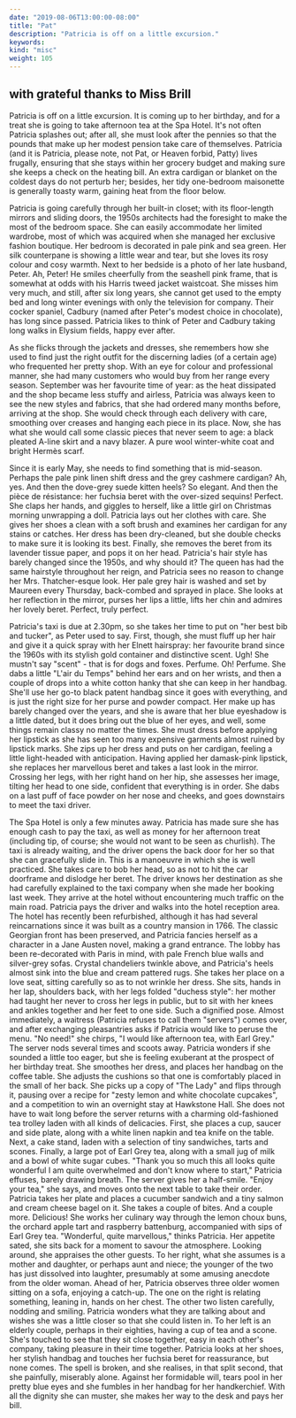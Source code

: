 ```yaml
---
date: "2019-08-06T13:00:00-08:00"
title: "Pat"
description: "Patricia is off on a little excursion."
keywords:
kind: "misc"
weight: 105
---
```


## with grateful thanks to Miss Brill 

Patricia is off on a little excursion. It is coming up to her birthday, and for a treat she is going
to take afternoon tea at the Spa Hotel. It's not often Patricia splashes out; after all, she must
look after the pennies so that the pounds that make up her modest pension take care of themselves.
Patricia (and it is Patricia, please note, not Pat, or Heaven forbid, Patty) lives frugally,
ensuring that she stays within her grocery budget and making sure she keeps a check on the heating
bill. An extra cardigan or blanket on the coldest days do not perturb her; besides, her tidy
one-bedroom maisonette is generally toasty warm, gaining heat from the floor below.

Patricia is going carefully through her built-in closet; with its floor-length mirrors and sliding
doors, the 1950s architects had the foresight to make the most of the bedroom space. She can easily
accommodate her limited wardrobe, most of which was acquired when she managed her exclusive fashion
boutique. Her bedroom is decorated in pale pink and sea green. Her silk counterpane is showing a
little wear and tear, but she loves its rosy colour and cosy warmth. Next to her bedside is a photo
of her late husband, Peter. Ah, Peter! He smiles cheerfully from the seashell pink frame, that is
somewhat at odds with his Harris tweed jacket waistcoat. She misses him very much, and still, after
six long years, she cannot get used to the empty bed and long winter evenings with only the
television for company. Their cocker spaniel, Cadbury (named after Peter's modest choice in
chocolate), has long since passed. Patricia likes to think of Peter and Cadbury taking long walks in
Elysium fields, happy ever after.

As she flicks through the jackets and dresses, she remembers how she used to find just the right
outfit for the discerning ladies (of a certain age) who frequented her pretty shop. With an eye for
colour and professional manner, she had many customers who would buy from her range every season.
September was her favourite time of year: as the heat dissipated and the shop became less stuffy and
airless, Patricia was always keen to see the new styles and fabrics, that she had ordered many
months before, arriving at the shop. She would check through each delivery with care, smoothing over
creases and hanging each piece in its place. Now, she has what she would call some classic pieces
that never seem to age: a black pleated A-line skirt and a navy blazer. A pure wool winter-white
coat and bright Hermès scarf.

Since it is early May, she needs to find something that is mid-season. Perhaps the pale pink linen
shift dress and the grey cashmere cardigan? Ah, yes. And then the dove-grey suede kitten heels? So
elegant. And then the pièce de résistance: her fuchsia beret with the over-sized sequins! Perfect.
She claps her hands, and giggles to herself, like a little girl on Christmas morning unwrapping a
doll. Patricia lays out her clothes with care. She gives her shoes a clean with a soft brush and
examines her cardigan for any stains or catches. Her dress has been dry-cleaned, but she double
checks to make sure it is looking its best. Finally, she removes the beret from its lavender tissue
paper, and pops it on her head. Patricia's hair style has barely changed since the 1950s, and why
should it? The queen has had the same hairstyle throughout her reign, and Patricia sees no reason to
change her Mrs. Thatcher-esque look. Her pale grey hair is washed and set by Maureen every Thursday,
back-combed and sprayed in place. She looks at her reflection in the mirror, purses her lips a
little, lifts her chin and admires her lovely beret. Perfect, truly perfect.

Patricia's taxi is due at 2.30pm, so she takes her time to put on "her best bib and tucker", as
Peter used to say. First, though, she must fluff up her hair and give it a quick spray with her
Elnett hairspray: her favourite brand since the 1960s with its stylish gold container and
distinctive scent. Ugh! She mustn't say "scent" - that is for dogs and foxes. Perfume. Oh! Perfume.
She dabs a little "L\'air du Temps" behind her ears and on her wrists, and then a couple of drops
into a white cotton hanky that she can keep in her handbag. She'll use her go-to black patent
handbag since it goes with everything, and is just the right size for her purse and powder compact.
Her make up has barely changed over the years, and she is aware that her blue eyeshadow is a little
dated, but it does bring out the blue of her eyes, and well, some things remain classy no matter the
times. She must dress before applying her lipstick as she has seen too many expensive garments
almost ruined by lipstick marks. She zips up her dress and puts on her cardigan, feeling a little
light-headed with anticipation. Having applied her damask-pink lipstick, she replaces her marvellous
beret and takes a last look in the mirror. Crossing her legs, with her right hand on her hip, she
assesses her image, tilting her head to one side, confident that everything is in order. She dabs on
a last puff of face powder on her nose and cheeks, and goes downstairs to meet the taxi driver.

The Spa Hotel is only a few minutes away. Patricia has made sure she has enough cash to pay the
taxi, as well as money for her afternoon treat (including tip, of course; she would not want to be
seen as churlish). The taxi is already waiting, and the driver opens the back door for her so that
she can gracefully slide in. This is a manoeuvre in which she is well practiced. She takes care to
bob her head, so as not to hit the car doorframe and dislodge her beret. The driver knows her
destination as she had carefully explained to the taxi company when she made her booking last week.
They arrive at the hotel without encountering much traffic on the main road. Patricia pays the
driver and walks into the hotel reception area. The hotel has recently been refurbished, although it
has had several reincarnations since it was built as a country mansion in 1766. The classic Georgian
front has been preserved, and Patricia fancies herself as a character in a Jane Austen novel, making
a grand entrance. The lobby has been re-decorated with Paris in mind, with pale French blue walls
and silver-grey sofas. Crystal chandeliers twinkle above, and Patricia's heels almost sink into the
blue and cream pattered rugs. She takes her place on a love seat, sitting carefully so as to not
wrinkle her dress. She sits, hands in her lap, shoulders back, with her legs folded "duchess style":
her mother had taught her never to cross her legs in public, but to sit with her knees and ankles
together and her feet to one side. Such a dignified pose. Almost immediately, a waitress (Patricia
refuses to call them "servers") comes over, and after exchanging pleasantries asks if Patricia would
like to peruse the menu. "No need!" she chirps, "I would like afternoon tea, with Earl Grey." The
server nods several times and scoots away. Patricia wonders if she sounded a little too eager, but
she is feeling exuberant at the prospect of her birthday treat. She smoothes her dress, and places
her handbag on the coffee table. She adjusts the cushions so that one is comfortably placed in the
small of her back. She picks up a copy of "The Lady" and flips through it, pausing over a recipe for
"zesty lemon and white chocolate cupcakes", and a competition to win an overnight stay at Hawkstone
Hall. She does not have to wait long before the server returns with a charming old-fashioned tea
trolley laden with all kinds of delicacies. First, she places a cup, saucer and side plate, along
with a white linen napkin and tea knife on the table. Next, a cake stand, laden with a selection of
tiny sandwiches, tarts and scones. Finally, a large pot of Earl Grey tea, along with a small jug of
milk and a bowl of white sugar cubes. "Thank you so much this all looks quite wonderful I am quite
overwhelmed and don't know where to start," Patricia effuses, barely drawing breath. The server
gives her a half-smile. "Enjoy your tea," she says, and moves onto the next table to take their
order. Patricia takes her plate and places a cucumber sandwich and a tiny salmon and cream cheese
bagel on it. She takes a couple of bites. And a couple more. Delicious! She works her culinary way
through the lemon choux buns, the orchard apple tart and raspberry battenburg, accompanied with sips
of Earl Grey tea. "Wonderful, quite marvellous," thinks Patricia. Her appetite sated, she sits back
for a moment to savour the atmosphere. Looking around, she appraises the other guests. To her right,
what she assumes is a mother and daughter, or perhaps aunt and niece; the younger of the two has
just dissolved into laughter, presumably at some amusing anecdote from the older woman. Ahead of
her, Patricia observes three older women sitting on a sofa, enjoying a catch-up. The one on the
right is relating something, leaning in, hands on her chest. The other two listen carefully, nodding
and smiling. Patricia wonders what they are talking about and wishes she was a little closer so that
she could listen in. To her left is an elderly couple, perhaps in their eighties, having a cup of
tea and a scone. She's touched to see that they sit close together, easy in each other's company,
taking pleasure in their time together. Patricia looks at her shoes, her stylish handbag and touches
her fuchsia beret for reassurance, but none comes. The spell is broken, and she realises, in that
split second, that she painfully, miserably alone. Against her formidable will, tears pool in her
pretty blue eyes and she fumbles in her handbag for her handkerchief. With all the dignity she can
muster, she makes her way to the desk and pays her bill.

